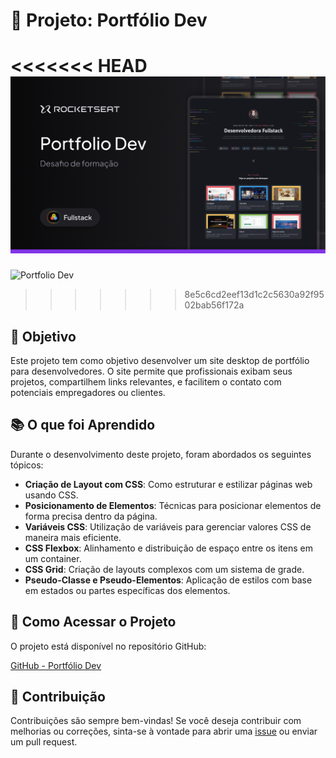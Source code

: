 # 💼 Projeto: Portfólio Dev

<<<<<<< HEAD
![Local Turístico](https://github.com/coutzera/Portifolio-Dev/blob/master/assets/thumbnail/thumbnail-portdev.png)
=======
![Portfolio Dev]([https://s3-alpha.figma.com/hub/file/6065514090/45157bc2-fe7b-4eaa-8e22-a9381ea8977a-cover.png](https://github.com/coutzera/Portifolio-Dev/blob/master/assets/thumbnail/thumbnail-portdev.png))
>>>>>>> 8e5c6cd2eef13d1c2c5630a92f9502bab56f172a

## 🎯 Objetivo

Este projeto tem como objetivo desenvolver um site desktop de portfólio para desenvolvedores. O site permite que profissionais exibam seus projetos, compartilhem links relevantes, e facilitem o contato com potenciais empregadores ou clientes.

## 📚 O que foi Aprendido

Durante o desenvolvimento deste projeto, foram abordados os seguintes tópicos:

- **Criação de Layout com CSS**: Como estruturar e estilizar páginas web usando CSS.
- **Posicionamento de Elementos**: Técnicas para posicionar elementos de forma precisa dentro da página.
- **Variáveis CSS**: Utilização de variáveis para gerenciar valores CSS de maneira mais eficiente.
- **CSS Flexbox**: Alinhamento e distribuição de espaço entre os itens em um container.
- **CSS Grid**: Criação de layouts complexos com um sistema de grade.
- **Pseudo-Classe e Pseudo-Elementos**: Aplicação de estilos com base em estados ou partes específicas dos elementos.

## 🚀 Como Acessar o Projeto

O projeto está disponível no repositório GitHub:

[GitHub - Portfólio Dev](https://github.com/coutzera/Portifolio-Dev)

## 🤝 Contribuição

Contribuições são sempre bem-vindas! Se você deseja contribuir com melhorias ou correções, sinta-se à vontade para abrir uma [issue](https://github.com/coutzera/Portifolio-Dev/issues) ou enviar um pull request.
